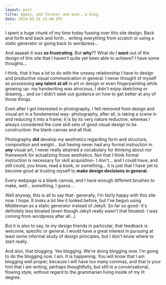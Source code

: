```yaml
---
layout: post
title: Again, and forever and ever, a blog.
date: 2014-03-31 21:49 UTC
---
```


I spent a huge chunk of my time today fussing over this site design. Back and forth and back and forth... writing everything from scratch or using a static generator or going back to wordpress...

And aaaaah it was **so frustrating**. But __why__?? What do I __want__ out of the design of this site that I haven't quite yet been able to achieve? I have some thoughts...

I think, that it has a lot to do with the uneasy relationship I have to design and productive visual communication in general. I never thought of myself as possessing __any talent at all__ in art or design or even fingerpainting while growing up- my handwriting was atrocious, I didn't enjoy sketching or drawing... and so I didn't seek out guidance on how to get better at any of those things.

Even after I got interested in photography, I felt removed from design and visual art in a fundamental way- photography, after all, is taking a scene in and reducing it into a frame; it is by its very nature reductive, whereas I always considered the core skill sets of good visual design to be constructive: the blank canvas and all that.

Photography __did__ develop my aesthetics regarding form and structure, composition and weight... but having never had any formal instruction in __any__ visual art, I never really attained a vocabulary for thinking about nor framework for actualizing those aesthetics. Not that I think formal instruction is necessary for skill acquisition- I don't... and I could have, and still could, you know, read a book, or something... it is just that I have yet to become good at trusting myself to __make design decisions in general.__

Every webpage is a blank canvas, and I have enough different brushes to make, well... something, I guess...

Well anyway, this is all to say that- generally, I'm fairly happy with this site now. I hope. It looks a lot like it looked before, but I've begun using Middleman as a static generator instead of Jekyll. So far so good- it's definitely less bloated (even though Jekyll really wasn't that bloated- I was coming from wordpress after all...)

But it is also to say, to my design friends in particular, that feedback is welcome, specific or general. I would have a great interest in pursuing at least some informal study of design principles, but I don't know where to start really.

And also, that blogging. Yes blogging. We're doing blogging now. I'm going to do the blogging now. I am. It is happening. You will know that I am blogging well proper, because I will have too many commas, and that is your hint that I am writing, perhaps thoughtfully, but still in a conversational, flowing style, without regard to the grammarian living inside of my lit degree.


